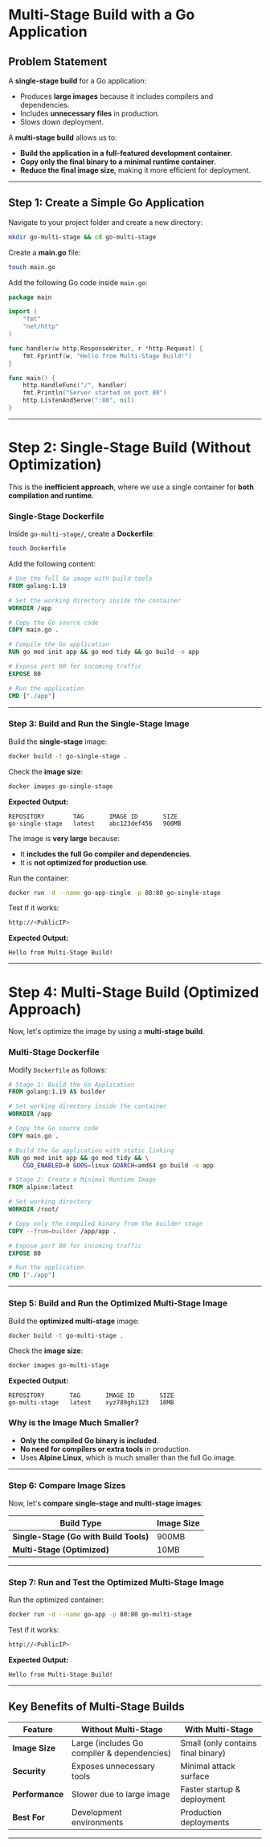 # **Multi-Stage Build with a Go Application**  

## **Problem Statement**  
A **single-stage build** for a Go application:
- Produces **large images** because it includes compilers and dependencies.
- Includes **unnecessary files** in production.
- Slows down deployment.

A **multi-stage build** allows us to:
- **Build the application in a full-featured development container**.
- **Copy only the final binary to a minimal runtime container**.
- **Reduce the final image size**, making it more efficient for deployment.

---

## **Step 1: Create a Simple Go Application**  
Navigate to your project folder and create a new directory:  
```sh
mkdir go-multi-stage && cd go-multi-stage
```

Create a **main.go** file:
```sh
touch main.go
```

Add the following Go code inside `main.go`:
```go
package main

import (
    "fmt"
    "net/http"
)

func handler(w http.ResponseWriter, r *http.Request) {
    fmt.Fprintf(w, "Hello from Multi-Stage Build!")
}

func main() {
    http.HandleFunc("/", handler)
    fmt.Println("Server started on port 80")
    http.ListenAndServe(":80", nil)
}
```

---

# **Step 2: Single-Stage Build (Without Optimization)**
This is the **inefficient approach**, where we use a single container for **both compilation and runtime**.

### **Single-Stage Dockerfile**
Inside `go-multi-stage/`, create a **Dockerfile**:
```sh
touch Dockerfile
```

Add the following content:
```dockerfile
# Use the full Go image with build tools
FROM golang:1.19

# Set the working directory inside the container
WORKDIR /app

# Copy the Go source code
COPY main.go .

# Compile the Go application
RUN go mod init app && go mod tidy && go build -o app

# Expose port 80 for incoming traffic
EXPOSE 80

# Run the application
CMD ["./app"]
```

---

### **Step 3: Build and Run the Single-Stage Image**
Build the **single-stage** image:
```sh
docker build -t go-single-stage .
```

Check the **image size**:
```sh
docker images go-single-stage
```

**Expected Output:**
```
REPOSITORY        TAG       IMAGE ID       SIZE
go-single-stage   latest    abc123def456   900MB
```
The image is **very large** because:
- It **includes the full Go compiler and dependencies**.
- It is **not optimized for production use**.

Run the container:
```sh
docker run -d --name go-app-single -p 80:80 go-single-stage
```

Test if it works:
```sh
http://<PublicIP>
```

**Expected Output:**
```
Hello from Multi-Stage Build!
```

---

# **Step 4: Multi-Stage Build (Optimized Approach)**
Now, let's optimize the image by using a **multi-stage build**.

### **Multi-Stage Dockerfile**
Modify `Dockerfile` as follows:

```dockerfile
# Stage 1: Build the Go Application
FROM golang:1.19 AS builder

# Set working directory inside the container
WORKDIR /app

# Copy the Go source code
COPY main.go .

# Build the Go application with static linking
RUN go mod init app && go mod tidy && \
    CGO_ENABLED=0 GOOS=linux GOARCH=amd64 go build -o app

# Stage 2: Create a Minimal Runtime Image
FROM alpine:latest

# Set working directory
WORKDIR /root/

# Copy only the compiled binary from the builder stage
COPY --from=builder /app/app .

# Expose port 80 for incoming traffic
EXPOSE 80

# Run the application
CMD ["./app"]
```

---

### **Step 5: Build and Run the Optimized Multi-Stage Image**
Build the **optimized multi-stage** image:
```sh
docker build -t go-multi-stage .
```

Check the **image size**:
```sh
docker images go-multi-stage
```

**Expected Output:**
```
REPOSITORY       TAG       IMAGE ID       SIZE
go-multi-stage   latest    xyz789ghi123   10MB
```

### **Why is the Image Much Smaller?**
- **Only the compiled Go binary is included**.
- **No need for compilers or extra tools** in production.
- Uses **Alpine Linux**, which is much smaller than the full Go image.

---

### **Step 6: Compare Image Sizes**
Now, let's **compare single-stage and multi-stage images**:

| Build Type | Image Size |
|------------|------------|
| **Single-Stage (Go with Build Tools)** | 900MB |
| **Multi-Stage (Optimized)** | 10MB |

---

### **Step 7: Run and Test the Optimized Multi-Stage Image**
Run the optimized container:
```sh
docker run -d --name go-app -p 80:80 go-multi-stage
```

Test if it works:
```sh
http://<PublicIP>
```

**Expected Output:**
```
Hello from Multi-Stage Build!
```

---

## **Key Benefits of Multi-Stage Builds**
| Feature | Without Multi-Stage | With Multi-Stage |
|---------|---------------------|------------------|
| **Image Size** | Large (includes Go compiler & dependencies) | Small (only contains final binary) |
| **Security** | Exposes unnecessary tools | Minimal attack surface |
| **Performance** | Slower due to large image | Faster startup & deployment |
| **Best For** | Development environments | Production deployments |

---

